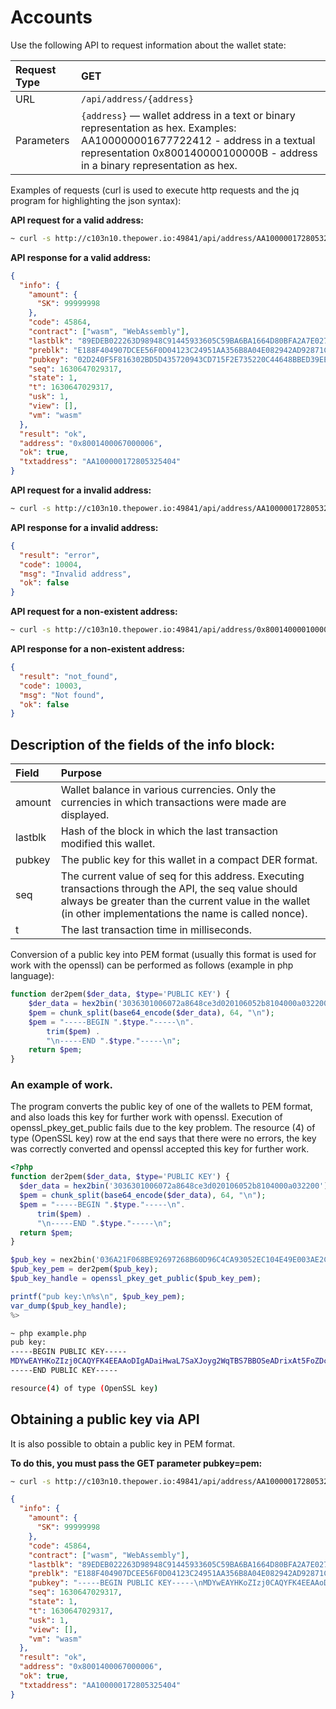 # Accounts

Use the following API to request information about the wallet state:

| Request Type | GET                                                                                                                                                                                                          |
| :----------- | :----------------------------------------------------------------------------------------------------------------------------------------------------------------------------------------------------------- |
| URL          | `/api/address/{address}`                                                                                                                                                                                     |
| Parameters   | `{address}` — wallet address in a text or binary representation as hex. Examples: AA100000001677722412 - address in a textual representation 0x800140000100000B - address in a binary representation as hex. |

Examples of requests (curl is used to execute http requests and the jq program for highlighting the json syntax):

**API request for a valid address:**

```bash
~ curl -s http://c103n10.thepower.io:49841/api/address/AA100000172805325404 | jq
```

**API response for a valid address:**

```json
{
  "info": {
    "amount": {
      "SK": 99999998
    },
    "code": 45864,
    "contract": ["wasm", "WebAssembly"],
    "lastblk": "89EDEB022263D98948C91445933605C59BA6BA1664D80BFA2A7E0274D21AC9B9",
    "preblk": "E188F404907DCEE56F0D04123C24951AA356B8A04E082942AD92871CCE122E20",
    "pubkey": "02D240F5F816302BD5D435720943CD715F2E735220C44648BBED39EEB6CE52A149",
    "seq": 1630647029317,
    "state": 1,
    "t": 1630647029317,
    "usk": 1,
    "view": [],
    "vm": "wasm"
  },
  "result": "ok",
  "address": "0x8001400067000006",
  "ok": true,
  "txtaddress": "AA100000172805325404"
}
```

**API request for a invalid address:**

```bash
~ curl -s http://c103n10.thepower.io:49841/api/address/AA100000172805325405 | jq
```

**API response for a invalid address:**

```json
{
  "result": "error",
  "code": 10004,
  "msg": "Invalid address",
  "ok": false
}
```

**API request for a non-existent address:**

```bash
~ curl -s http://c103n10.thepower.io:49841/api/address/0x800140000100000B | jq
```

**API response for a non-existent address:**

```json
{
  "result": "not_found",
  "code": 10003,
  "msg": "Not found",
  "ok": false
}
```

## Description of the fields of the info block:

| Field   | Purpose                                                                                                                                                                                                             |
| :------ | :------------------------------------------------------------------------------------------------------------------------------------------------------------------------------------------------------------------ |
| amount  | Wallet balance in various currencies. Only the currencies in which transactions were made are displayed.                                                                                                            |
| lastblk | Hash of the block in which the last transaction modified this wallet.                                                                                                                                               |
| pubkey  | The public key for this wallet in a compact DER format.                                                                                                                                                             |
| seq     | The current value of seq for this address. Executing transactions through the API, the seq value should always be greater than the current value in the wallet (in other implementations the name is called nonce). |
| t       | The last transaction time in milliseconds.                                                                                                                                                                          |

Conversion of a public key into PEM format (usually this format is used for work with the openssl) can be performed as follows (example in php language):

```php
function der2pem($der_data, $type='PUBLIC KEY') {
    $der_data = hex2bin('3036301006072a8648ce3d020106052b8104000a032200') . $der_data;
    $pem = chunk_split(base64_encode($der_data), 64, "\n");
    $pem = "-----BEGIN ".$type."-----\n".
        trim($pem) .
        "\n-----END ".$type."-----\n";
    return $pem;
}
```

### An example of work.

The program converts the public key of one of the wallets to PEM format, and also loads this key for further work with openssl. Execution of openssl_pkey_get_public fails due to the key problem. The resource (4) of type (OpenSSL key) row at the end says that there were no errors, the key was correctly converted and openssl accepted this key for further work.

```php
<?php
function der2pem($der_data, $type='PUBLIC KEY') {
  $der_data = hex2bin('3036301006072a8648ce3d020106052b8104000a032200') . $der_data;
  $pem = chunk_split(base64_encode($der_data), 64, "\n");
  $pem = "-----BEGIN ".$type."-----\n".
      trim($pem) .
      "\n-----END ".$type."-----\n";
  return $pem;
}

$pub_key = nex2bin('036A21F068BE92697268B60D96C4CA93052EC104E49E003AE2C404D916864372F4');
$pub_key_pem = der2pem($pub_key);
$pub_key_handle = openssl_pkey_get_public($pub_key_pem);

printf("pub key:\n%s\n", $pub_key_pem);
var_dump($pub_key_handle);
%>
```

```bash
~ php example.php
pub key:
-----BEGIN PUBLIC KEY-----
MDYwEAYHKoZIzj0CAQYFK4EEAAoDIgADaiHwaL7SaXJoyg2WqTBS7BBOSeADrixAt5FoZDcvQ=
-----END PUBLIC KEY-----

resource(4) of type (OpenSSL key)
```

## Obtaining a public key via API

It is also possible to obtain a public key in PEM format.

**To do this, you must pass the GET parameter pubkey=pem:**

```bash
~ curl -s http://c103n10.thepower.io:49841/api/address/AA100000172805325404?pubkey=pem | jq
```

```json
{
  "info": {
    "amount": {
      "SK": 99999998
    },
    "code": 45864,
    "contract": ["wasm", "WebAssembly"],
    "lastblk": "89EDEB022263D98948C91445933605C59BA6BA1664D80BFA2A7E0274D21AC9B9",
    "preblk": "E188F404907DCEE56F0D04123C24951AA356B8A04E082942AD92871CCE122E20",
    "pubkey": "-----BEGIN PUBLIC KEY-----\nMDYwEAYHKoZIzj0CAQYFK4EEAAoDIgAC0kD1+BYwK9XUNXIJQ81xXy5zUiDERki77Tnuts5SoUk=\n-----END PUBLIC KEY-----",
    "seq": 1630647029317,
    "state": 1,
    "t": 1630647029317,
    "usk": 1,
    "view": [],
    "vm": "wasm"
  },
  "result": "ok",
  "address": "0x8001400067000006",
  "ok": true,
  "txtaddress": "AA100000172805325404"
}
```
